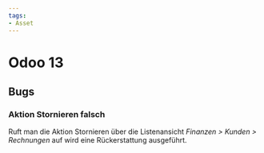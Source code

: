 ```yaml
---
tags:
- Asset
---
```

# Odoo 13

## Bugs

### Aktion Stornieren falsch

Ruft man die Aktion Stornieren über die Listenansicht *Finanzen > Kunden > Rechnungen* auf wird eine Rückerstattung ausgeführt.